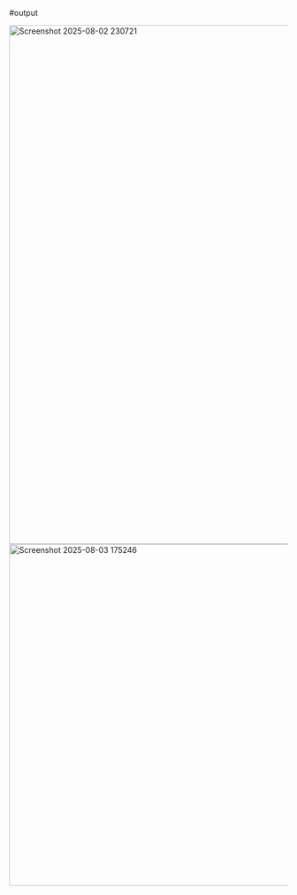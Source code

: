 #output

<img width="1001" height="937" alt="Screenshot 2025-08-02 230721" src="https://github.com/user-attachments/assets/d849c48a-6250-4db4-bb46-480534907530" />
<img width="1838" height="617" alt="Screenshot 2025-08-03 175246" src="https://github.com/user-attachments/assets/51589767-76c6-4e28-bcf3-0abe82c1a7b3" />
